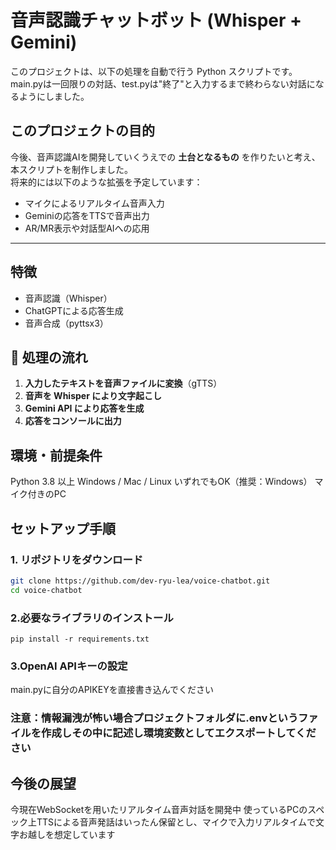 # 音声認識チャットボット (Whisper + Gemini)

このプロジェクトは、以下の処理を自動で行う Python スクリプトです。
main.pyは一回限りの対話、test.pyは"終了"と入力するまで終わらない対話になるようにしました。



## このプロジェクトの目的

今後、音声認識AIを開発していくうえでの **土台となるもの** を作りたいと考え、本スクリプトを制作しました。  
将来的には以下のような拡張を予定しています：

- マイクによるリアルタイム音声入力
- Geminiの応答をTTSで音声出力
- AR/MR表示や対話型AIへの応用

---
## 特徴

- 音声認識（Whisper）
- ChatGPTによる応答生成
- 音声合成（pyttsx3）

## 🔁 処理の流れ

1. **入力したテキストを音声ファイルに変換**（gTTS）
2. **音声を Whisper により文字起こし**
3. **Gemini API により応答を生成**
4. **応答をコンソールに出力**

## 環境・前提条件
Python 3.8 以上
Windows / Mac / Linux いずれでもOK（推奨：Windows）
マイク付きのPC

## セットアップ手順

### 1. リポジトリをダウンロード
```bash
git clone https://github.com/dev-ryu-lea/voice-chatbot.git
cd voice-chatbot
```
### 2.必要なライブラリのインストール
```
pip install -r requirements.txt
```
### 3.OpenAI APIキーの設定
main.pyに自分のAPIKEYを直接書き込んでください
### 注意：情報漏洩が怖い場合プロジェクトフォルダに.envというファイルを作成しその中に記述し環境変数としてエクスポートしてください

## 今後の展望
今現在WebSocketを用いたリアルタイム音声対話を開発中
使っているPCのスペック上TTSによる音声発話はいったん保留とし、マイクで入力リアルタイムで文字お越しを想定しています







